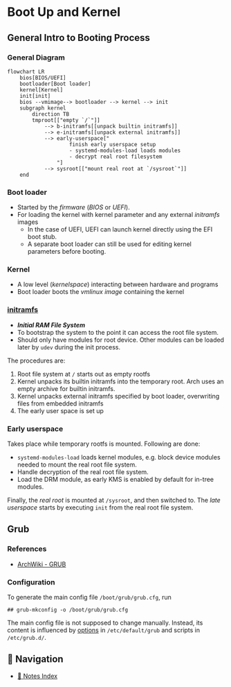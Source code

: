 # Boot Up and Kernel

## General Intro to Booting Process

### General Diagram

```mermaid
flowchart LR
    bios[BIOS/UEFI]
    bootloader[Boot loader]
    kernel[Kernel]
    init[init]
    bios --vmimage--> bootloader --> kernel --> init
    subgraph kernel
        direction TB
        tmproot[["empty `/`"]]
            --> b-initramfs[[unpack builtin initramfs]]
            --> e-initramfs[[unpack external initramfs]]
            --> early-userspace["
                    finish early userspace setup
                    - systemd-modules-load loads modules
                    - decrypt real root filesystem
                "]
            --> sysroot[["mount real root at `/sysroot`"]]
    end
```

### Boot loader

- Started by the _firmware_ (_BIOS_ or _UEFI_).
- For loading the kernel with kernel parameter and any external _initramfs_
  images
  - In the case of UEFI, UEFI can launch kernel directly using the EFI boot
    stub.
  - A separate boot loader can still be used for editing kernel parameters
    before booting.

### Kernel

- A low level (_kernelspace_) interacting between hardware and programs
- Boot loader boots the _vmlinux image_ containing the kernel

### [initramfs](https://wiki.archlinux.org/title/Arch_boot_process#initramfs)

- **_Initial RAM File System_**
- To bootstrap the system to the point it can access the root file system.
- Should only have modules for root device. Other modules can be loaded later by
  `udev` during the init process.

The procedures are:

1. Root file system at `/` starts out as empty rootfs
2. Kernel unpacks its builtin initramfs into the temporary root. Arch uses an
   empty archive for builtin initramfs.
3. Kernel unpacks external initramfs specified by boot loader, overwriting files
   from embedded initramfs
4. The early user space is set up

### Early userspace

Takes place while temporary rootfs is mounted. Following are done:

- `systemd-modules-load` loads kernel modules, e.g. block device modules needed
  to mount the real root file system.
- Handle decryption of the real root file system.
- Load the DRM module, as early KMS is enabled by default for in-tree modules.

Finally, the _real root_ is mounted at `/sysroot`, and then switched to. The
_late userspace_ starts by executing `init` from the real root file system.

## Grub

### References

- [ArchWiki - GRUB](https://wiki.archlinux.org/title/GRUB)

### Configuration

To generate the main config file `/boot/grub/grub.cfg`, run

```text
## grub-mkconfig -o /boot/grub/grub.cfg
```

The main config file is not supposed to change manually. Instead, its content is
influenced by
[options](https://www.gnu.org/software/grub/manual/grub/html_node/Simple-configuration.html)
in `/etc/default/grub` and scripts in `/etc/grub.d/`.

## 🧭 Navigation

- [📑 Notes Index](../../index.md)
